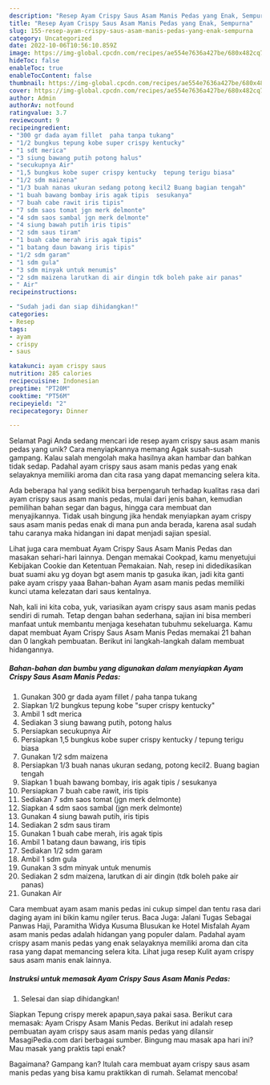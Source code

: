 ```yaml
---
description: "Resep Ayam Crispy Saus Asam Manis Pedas yang Enak, Sempurna"
title: "Resep Ayam Crispy Saus Asam Manis Pedas yang Enak, Sempurna"
slug: 155-resep-ayam-crispy-saus-asam-manis-pedas-yang-enak-sempurna
category: Uncategorized
date: 2022-10-06T10:56:10.859Z
image: https://img-global.cpcdn.com/recipes/ae554e7636a427be/680x482cq70/ayam-crispy-saus-asam-manis-pedas-foto-resep-utama.jpg
hideToc: false
enableToc: true
enableTocContent: false
thumbnail: https://img-global.cpcdn.com/recipes/ae554e7636a427be/680x482cq70/ayam-crispy-saus-asam-manis-pedas-foto-resep-utama.jpg
cover: https://img-global.cpcdn.com/recipes/ae554e7636a427be/680x482cq70/ayam-crispy-saus-asam-manis-pedas-foto-resep-utama.jpg
author: Admin
authorAv: notfound
ratingvalue: 3.7
reviewcount: 9
recipeingredient:
- "300 gr dada ayam fillet  paha tanpa tukang"
- "1/2 bungkus tepung kobe super crispy kentucky"
- "1 sdt merica"
- "3 siung bawang putih potong halus"
- "secukupnya Air"
- "1,5 bungkus kobe super crispy kentucky  tepung terigu biasa"
- "1/2 sdm maizena"
- "1/3 buah nanas ukuran sedang potong kecil2 Buang bagian tengah"
- "1 buah bawang bombay iris agak tipis  sesukanya"
- "7 buah cabe rawit iris tipis"
- "7 sdm saos tomat jgn merk delmonte"
- "4 sdm saos sambal jgn merk delmonte"
- "4 siung bawah putih iris tipis"
- "2 sdm saus tiram"
- "1 buah cabe merah iris agak tipis"
- "1 batang daun bawang iris tipis"
- "1/2 sdm garam"
- "1 sdm gula"
- "3 sdm minyak untuk menumis"
- "2 sdm maizena larutkan di air dingin tdk boleh pake air panas"
- " Air"
recipeinstructions:

- "Sudah jadi dan siap dihidangkan!"
categories:
- Resep
tags:
- ayam
- crispy
- saus

katakunci: ayam crispy saus 
nutrition: 285 calories
recipecuisine: Indonesian
preptime: "PT20M"
cooktime: "PT56M"
recipeyield: "2"
recipecategory: Dinner

---
```



Selamat Pagi Anda sedang mencari ide resep ayam crispy saus asam manis pedas yang unik? Cara menyiapkannya memang Agak susah-susah gampang. Kalau salah mengolah maka hasilnya akan hambar dan bahkan tidak sedap. Padahal ayam crispy saus asam manis pedas yang enak selayaknya memiliki aroma dan cita rasa yang dapat memancing selera kita.


Ada beberapa hal yang sedikit bisa berpengaruh terhadap kualitas rasa dari ayam crispy saus asam manis pedas, mulai dari jenis bahan, kemudian pemilihan bahan segar dan bagus, hingga cara membuat dan menyajikannya. Tidak usah bingung jika hendak menyiapkan ayam crispy saus asam manis pedas enak di mana pun anda berada, karena asal sudah tahu caranya maka hidangan ini dapat menjadi sajian spesial.

Lihat juga cara membuat Ayam Crispy Saus Asam Manis Pedas dan masakan sehari-hari lainnya. Dengan memakai Cookpad, kamu menyetujui Kebijakan Cookie dan Ketentuan Pemakaian. Nah, resep ini didedikasikan buat suami aku yg doyan bgt asem manis tp gasuka ikan, jadi kita ganti pake ayam crispy yaaa Bahan-bahan Ayam asam manis pedas memiliki kunci utama kelezatan dari saus kentalnya.


Nah, kali ini kita coba, yuk, variasikan ayam crispy saus asam manis pedas sendiri di rumah. Tetap dengan bahan sederhana, sajian ini bisa memberi manfaat untuk membantu menjaga kesehatan tubuhmu sekeluarga. Kamu dapat membuat Ayam Crispy Saus Asam Manis Pedas memakai 21 bahan dan 0 langkah pembuatan. Berikut ini langkah-langkah dalam membuat hidangannya.

<!--inarticleads1-->

##### Bahan-bahan dan bumbu yang digunakan dalam menyiapkan Ayam Crispy Saus Asam Manis Pedas:

1. Gunakan 300 gr dada ayam fillet / paha tanpa tukang
1. Siapkan 1/2 bungkus tepung kobe &#34;super crispy kentucky&#34;
1. Ambil 1 sdt merica
1. Sediakan 3 siung bawang putih, potong halus
1. Persiapkan secukupnya Air
1. Persiapkan 1,5 bungkus kobe super crispy kentucky / tepung terigu biasa
1. Gunakan 1/2 sdm maizena
1. Persiapkan 1/3 buah nanas ukuran sedang, potong kecil2. Buang bagian tengah
1. Siapkan 1 buah bawang bombay, iris agak tipis / sesukanya
1. Persiapkan 7 buah cabe rawit, iris tipis
1. Sediakan 7 sdm saos tomat (jgn merk delmonte)
1. Siapkan 4 sdm saos sambal (jgn merk delmonte)
1. Gunakan 4 siung bawah putih, iris tipis
1. Sediakan 2 sdm saus tiram
1. Gunakan 1 buah cabe merah, iris agak tipis
1. Ambil 1 batang daun bawang, iris tipis
1. Sediakan 1/2 sdm garam
1. Ambil 1 sdm gula
1. Gunakan 3 sdm minyak untuk menumis
1. Sediakan 2 sdm maizena, larutkan di air dingin (tdk boleh pake air panas)
1. Gunakan  Air


Cara membuat ayam asam manis pedas ini cukup simpel dan tentu rasa dari daging ayam ini bikin kamu ngiler terus. Baca Juga: Jalani Tugas Sebagai Panwas Haji, Paramitha Widya Kusuma Blusukan ke Hotel Misfalah Ayam asam manis pedas adalah hidangan yang populer dalam. Padahal ayam crispy asam manis pedas yang enak selayaknya memiliki aroma dan cita rasa yang dapat memancing selera kita. Lihat juga resep Kulit ayam crispy saus asam manis enak lainnya. 

<!--inarticleads2-->

##### Instruksi untuk memasak Ayam Crispy Saus Asam Manis Pedas:


1. Selesai dan siap dihidangkan!

Siapkan Tepung crispy merek apapun,saya pakai sasa. Berikut cara memasak: Ayam Crispy Asam Manis Pedas. Berikut ini adalah resep pembuatan ayam crispy saus asam manis pedas yang dilansir MasagiPedia.com dari berbagai sumber. Bingung mau masak apa hari ini? Mau masak yang praktis tapi enak? 

Bagaimana? Gampang kan? Itulah cara membuat ayam crispy saus asam manis pedas yang bisa kamu praktikkan di rumah. Selamat mencoba!
